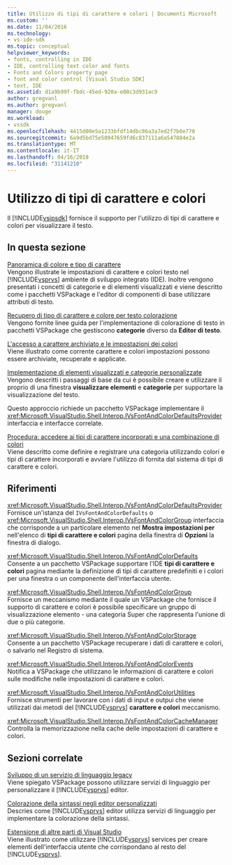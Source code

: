 ```yaml
---
title: Utilizzo di tipi di carattere e colori | Documenti Microsoft
ms.custom: ''
ms.date: 11/04/2016
ms.technology:
- vs-ide-sdk
ms.topic: conceptual
helpviewer_keywords:
- fonts, controlling in IDE
- IDE, controlling text color and fonts
- Fonts and Colors property page
- font and color control [Visual Studio SDK]
- text, IDE
ms.assetid: d1a9b99f-fbdc-45ed-920a-e08c3d931ac9
author: gregvanl
ms.author: gregvanl
manager: douge
ms.workload:
- vssdk
ms.openlocfilehash: 4415d00e5a1233bfdf14dbc86a3a7ed2f7b8e770
ms.sourcegitcommit: 6a9d5bd75e50947659fd6c837111a6a547884e2a
ms.translationtype: MT
ms.contentlocale: it-IT
ms.lasthandoff: 04/16/2018
ms.locfileid: "31141210"
---
```

# <a name="using-fonts-and-colors"></a>Utilizzo di tipi di carattere e colori
Il [!INCLUDE[vsipsdk](../extensibility/includes/vsipsdk_md.md)] fornisce il supporto per l'utilizzo di tipi di carattere e colori per visualizzare il testo.  
  
## <a name="in-this-section"></a>In questa sezione  
 [Panoramica di colore e tipo di carattere](../extensibility/font-and-color-overview.md)  
 Vengono illustrate le impostazioni di carattere e colori testo nel [!INCLUDE[vsprvs](../code-quality/includes/vsprvs_md.md)] ambiente di sviluppo integrato (IDE). Inoltre vengono presentati i concetti di categorie e di elementi visualizzati e viene descritto come i pacchetti VSPackage e l'editor di componenti di base utilizzare attributi di testo.  
  
 [Recupero di tipo di carattere e colore per testo colorazione](../extensibility/getting-font-and-color-information-for-text-colorization.md)  
 Vengono fornite linee guida per l'implementazione di colorazione di testo in pacchetti VSPackage che gestiscono **categorie** diverso da **Editor di testo**.  
  
 [L'accesso a carattere archiviato e le impostazioni dei colori](../extensibility/accessing-stored-font-and-color-settings.md)  
 Viene illustrato come corrente carattere e colori impostazioni possono essere archiviate, recuperate e applicate.  
  
 [Implementazione di elementi visualizzati e categorie personalizzate](../extensibility/implementing-custom-categories-and-display-items.md)  
 Vengono descritti i passaggi di base da cui è possibile creare e utilizzare il proprio di una finestra **visualizzare elementi** e **categorie** per supportare la visualizzazione del testo.  
  
 Questo approccio richiede un pacchetto VSPackage implementare il <xref:Microsoft.VisualStudio.Shell.Interop.IVsFontAndColorDefaultsProvider> interfaccia e interfacce correlate.  
  
 [Procedura: accedere ai tipi di carattere incorporati e una combinazione di colori](../extensibility/how-to-access-the-built-in-fonts-and-color-scheme.md)  
 Viene descritto come definire e registrare una categoria utilizzando colori e tipi di carattere incorporati e avviare l'utilizzo di fornita dal sistema di tipi di carattere e colori.  
  
## <a name="reference"></a>Riferimenti  
 <xref:Microsoft.VisualStudio.Shell.Interop.IVsFontAndColorDefaultsProvider>  
 Fornisce un'istanza del `IVsFontAndColorDefaults` o <xref:Microsoft.VisualStudio.Shell.Interop.IVsFontAndColorGroup> interfaccia che corrisponde a un particolare elemento nel **Mostra impostazioni per** nell'elenco di **tipi di carattere e colori** pagina della finestra di **Opzioni** la finestra di dialogo.  
  
 <xref:Microsoft.VisualStudio.Shell.Interop.IVsFontAndColorDefaults>  
 Consente a un pacchetto VSPackage supportare l'IDE **tipi di carattere e colori** pagina mediante la definizione di tipi di carattere predefiniti e i colori per una finestra o un componente dell'interfaccia utente.  
  
 <xref:Microsoft.VisualStudio.Shell.Interop.IVsFontAndColorGroup>  
 Fornisce un meccanismo mediante il quale un VSPackage che fornisce il supporto di carattere e colori è possibile specificare un gruppo di visualizzazione elemento - una categoria Super che rappresenta l'unione di due o più categorie.  
  
 <xref:Microsoft.VisualStudio.Shell.Interop.IVsFontAndColorStorage>  
 Consente a un pacchetto VSPackage recuperare i dati di carattere e colori, o salvarlo nel Registro di sistema.  
  
 <xref:Microsoft.VisualStudio.Shell.Interop.IVsFontAndColorEvents>  
 Notifica a VSPackage che utilizzano le informazioni di carattere e colori sulle modifiche nelle impostazioni di carattere e colori.  
  
 <xref:Microsoft.VisualStudio.Shell.Interop.IVsFontAndColorUtilities>  
 Fornisce strumenti per lavorare con i dati di input e outpui che viene utilizzati dai metodi del [!INCLUDE[vsprvs](../code-quality/includes/vsprvs_md.md)] **carattere e colori** meccanismo.  
  
 <xref:Microsoft.VisualStudio.Shell.Interop.IVsFontAndColorCacheManager>  
 Controlla la memorizzazione nella cache delle impostazioni di carattere e colori.  
  
## <a name="related-sections"></a>Sezioni correlate  
 [Sviluppo di un servizio di linguaggio legacy](../extensibility/internals/developing-a-legacy-language-service.md)  
 Viene spiegato VSPackage possono utilizzare servizi di linguaggio per personalizzare il [!INCLUDE[vsprvs](../code-quality/includes/vsprvs_md.md)] editor.  
  
 [Colorazione della sintassi negli editor personalizzati](../extensibility/syntax-coloring-in-custom-editors.md)  
 Descries come [!INCLUDE[vsprvs](../code-quality/includes/vsprvs_md.md)] editor utilizza servizi di linguaggio per implementare la colorazione della sintassi.  
  
 [Estensione di altre parti di Visual Studio](../extensibility/extending-other-parts-of-visual-studio.md)  
 Viene illustrato come utilizzare [!INCLUDE[vsprvs](../code-quality/includes/vsprvs_md.md)] services per creare elementi dell'interfaccia utente che corrispondano al resto del [!INCLUDE[vsprvs](../code-quality/includes/vsprvs_md.md)].